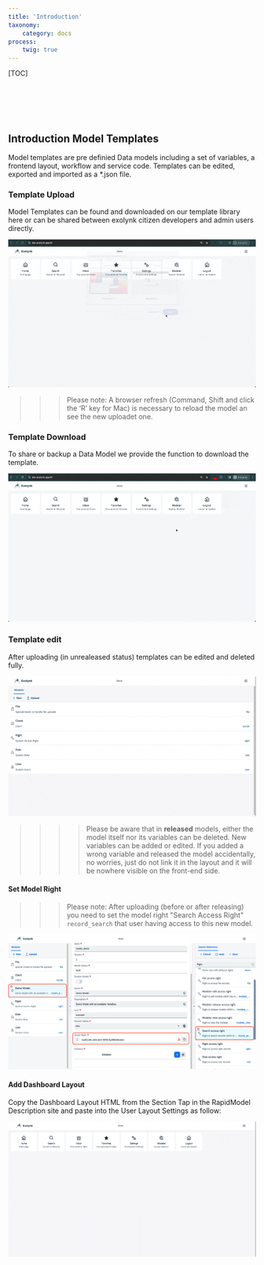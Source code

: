 ```yaml
---
title: 'Introduction'
taxonomy:
    category: docs
process:
    twig: true
---
```


[TOC]

<br><br><br><br>

## Introduction Model Templates

Model templates are pre definied Data models including a set of variables, a frontend layout, workflow and service code. Templates can be edited, exported and imported as a *.json file.

### Template Upload

Model Templates can be found and downloaded on our template library here or can be shared between exolynk citizen developers and admin users directly.

![Upload](model-upload.gif?resize=600&classes=left)

>>> Please note: A browser refresh (Command, Shift and click the ‘R’ key for Mac) is necessary to reload the model an see the new uploadet one.

### Template Download

To share or backup a Data Model we provide the function to download the template.

![Download](model-download.gif?resize=600&classes=left)

### Template edit

After uploading (in unrealeased status) templates can be edited and deleted fully.

![Edit](model-edit.gif?resize=600&classes=left)

>>>> Please be aware that in **released** models, either the model itself nor its variables can be deleted. New variables can be added or edited. If you added a wrong variable and released the model accidentally, no worries, just do not link it in the layout and it will be nowhere visible on the front-end side.

#### Set Model Right

>>> Please note: After uploading (before or after releasing) you need to set the model right "Search Access Right" ```record_search``` that user having access to this new model.

![Model Right](model-right.png?resize=800&classes=left)


#### Add Dashboard Layout

Copy the Dashboard Layout HTML from the Section Tap in the RapidModel Description site and paste into the User Layout Settings as follow:

![Dashboard Layout](Dashboard-Layout.gif?resize=600&classes=left)
